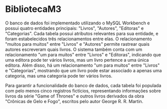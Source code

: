 # BibliotecaM3
O banco de dados foi implementado utilizando o MySQL Workbench e possui quatro entidades principais: "Livros", "Autores", "Editoras" e "Categorias". Cada tabela possui atributos relevantes para sua entidade, e foram estabelecidos três relacionamentos entre elas. O relacionamento "muitos para muitos" entre "Livros" e "Autores" permite rastrear quais autores escreveram quais livros. O sistema também conta com um relacionamento "um para muitos" entre "Livros" e "Editoras", indicando que uma editora pode ter vários livros, mas um livro pertence a uma única editora. Além disso, há um relacionamento "um para muitos" entre "Livros" e "Categorias", mostrando que um livro pode estar associado a apenas uma categoria, mas uma categoria pode ter vários livros.

Para garantir a funcionalidade do banco de dados, cada tabela foi populada com pelo menos cinco registros fictícios, representando informações sobre livros da série "Game of Thrones" e outros livros derivados da obra "Crônicas de Gelo e Fogo", escritos pelo autor George R. R. Martin.
